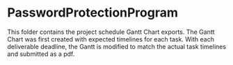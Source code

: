 # PasswordProtectionProgram

This folder contains the project schedule Gantt Chart exports.
The Gantt Chart was first created with expected timelines for each task.
With each deliverable deadline, the Gantt is modified to match the actual 
task timelines and submitted as a pdf.
